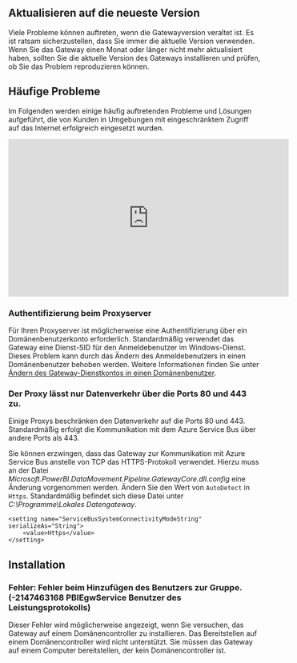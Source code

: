 ## <a name="update-to-the-latest-version"></a>Aktualisieren auf die neueste Version
Viele Probleme können auftreten, wenn die Gatewayversion veraltet ist.  Es ist ratsam sicherzustellen, dass Sie immer die aktuelle Version verwenden.  Wenn Sie das Gateway einen Monat oder länger nicht mehr aktualisiert haben, sollten Sie die aktuelle Version des Gateways installieren und prüfen, ob Sie das Problem reproduzieren können.

## <a name="common-issues"></a>Häufige Probleme
Im Folgenden werden einige häufig auftretenden Probleme und Lösungen aufgeführt, die von Kunden in Umgebungen mit eingeschränktem Zugriff auf das Internet erfolgreich eingesetzt wurden.

<iframe width="560" height="315" src="https://www.youtube.com/embed/-t7RO6mHATI?showinfo=0" frameborder="0" allowfullscreen></iframe>

### <a name="authentication-to-proxy-server"></a>Authentifizierung beim Proxyserver
Für Ihren Proxyserver ist möglicherweise eine Authentifizierung über ein Domänenbenutzerkonto erforderlich. Standardmäßig verwendet das Gateway eine Dienst-SID für den Anmeldebenutzer im Windows-Dienst. Dieses Problem kann durch das Ändern des Anmeldebenutzers in einen Domänenbenutzer behoben werden. Weitere Informationen finden Sie unter [Ändern des Gateway-Dienstkontos in einen Domänenbenutzer](../service-gateway-proxy.md#changing-the-gateway-service-account-to-a-domain-user).

### <a name="your-proxy-only-allows-ports-80-and-443-traffic"></a>Der Proxy lässt nur Datenverkehr über die Ports 80 und 443 zu.
Einige Proxys beschränken den Datenverkehr auf die Ports 80 und 443. Standardmäßig erfolgt die Kommunikation mit dem Azure Service Bus über andere Ports als 443.

Sie können erzwingen, dass das Gateway zur Kommunikation mit Azure Service Bus anstelle von TCP das HTTPS-Protokoll verwendet. Hierzu muss an der Datei *Microsoft.PowerBI.DataMovement.Pipeline.GatewayCore.dll.config* eine Änderung vorgenommen werden. Ändern Sie den Wert von `AutoDetect` in `Https`. Standardmäßig befindet sich diese Datei unter *C:\Programme\Lokales Datengateway*.

```
<setting name="ServiceBusSystemConnectivityModeString" serializeAs="String">
    <value>Https</value>
</setting>
```

## <a name="installation"></a>Installation
### <a name="error-failed-to-add-user-to-group---2147463168---pbiegwservice---performance-log-users---"></a>Fehler: Fehler beim Hinzufügen des Benutzers zur Gruppe.  (-2147463168 PBIEgwService Benutzer des Leistungsprotokolls)
Dieser Fehler wird möglicherweise angezeigt, wenn Sie versuchen, das Gateway auf einem Domänencontroller zu installieren. Das Bereitstellen auf einem Domänencontroller wird nicht unterstützt. Sie müssen das Gateway auf einem Computer bereitstellen, der kein Domänencontroller ist.

